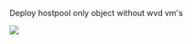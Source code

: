 Deploy hostpool only object without wvd vm's

<a href="https://portal.azure.com/#create/Microsoft.Template/uri/https://portal.azure.com/#create/Microsoft.Template/uri/https%3A%2F%2Fraw.githubusercontent.com%2Fjvaliahdet%2Fwvdobjects%2Fmain%2Fhp%2FwvdObjectAzureDeployHostpool.json" target="_blank">
  <img src="https://aka.ms/deploytoazurebutton"/>
</a>
